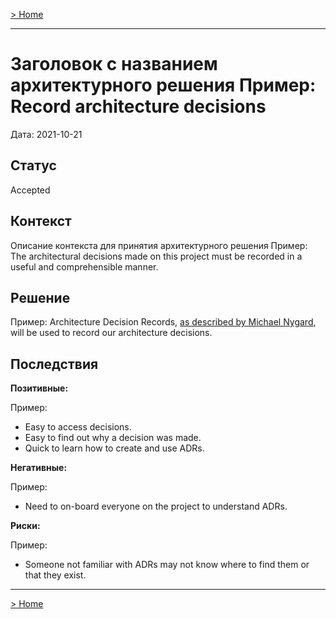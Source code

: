 [> Home](../graduate_project.md)

---

# Заголовок с названием архитектурного решения Пример: Record architecture decisions

Дата: 2021-10-21

## Статус

Accepted

## Контекст

Описание контекста для принятия архитектурного решения
Пример: The architectural decisions made on this project must be recorded in a useful and comprehensible manner.

## Решение

Пример: Architecture Decision Records, [as described by Michael Nygard](http://thinkrelevance.com/blog/2011/11/15/documenting-architecture-decisions), will be used to record our architecture decisions.

## Последствия

**Позитивные:**

Пример:
- Easy to access decisions.
- Easy to find out why a decision was made.
- Quick to learn how to create and use ADRs.

**Негативные:**

Пример:
- Need to on-board everyone on the project to understand ADRs.

**Риски:**

Пример:
- Someone not familiar with ADRs may not know where to find them or that they exist.

---

[> Home](../graduate_project.md)